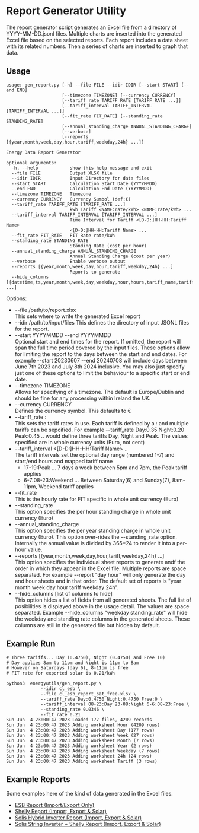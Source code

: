 # Report Generator Utility

The report generator script generates an Excel file from a directory of YYYY-MM-DD.jsonl files. Multiple charts are inserted into the generated Excel file based on the selected reports. Each report includes a data sheet with its related numbers. Then a series of charts are inserted to graph that data. 

## Usage
```
usage: gen_report.py [-h] --file FILE --idir IDIR [--start START] [--end END]
                     [--timezone TIMEZONE] [--currency CURRENCY]
                     [--tariff_rate TARIFF_RATE [TARIFF_RATE ...]]
                     [--tariff_interval TARIFF_INTERVAL [TARIFF_INTERVAL ...]]
                     [--fit_rate FIT_RATE] [--standing_rate STANDING_RATE]
                     [--annual_standing_charge ANNUAL_STANDING_CHARGE]
                     [--verbose]
                     [--reports [{year,month,week,day,hour,tariff,weekday,24h} ...]]

Energy Data Report Generator

optional arguments:
  -h, --help            show this help message and exit
  --file FILE           Output XLSX file
  --idir IDIR           Input Directory for data files
  --start START         Calculation Start Date (YYYYMMDD)
  --end END             Calculation End Date (YYYYMMDD)
  --timezone TIMEZONE   Timezone
  --currency CURRENCY   Currency Sumbol (def:€)
  --tariff_rate TARIFF_RATE [TARIFF_RATE ...]
                        kwh Tariff <NAME:rate/kWh> <NAME:rate/kWh> ...
  --tariff_interval TARIFF_INTERVAL [TARIFF_INTERVAL ...]
                        Time Interval for Tariff <[D-D:]HH-HH:Tariff Name>
                        <[D-D:]HH-HH:Tariff Name> ...
  --fit_rate FIT_RATE   FIT Rate rate/kWh
  --standing_rate STANDING_RATE
                        Standing Rate (cost per hour)
  --annual_standing_charge ANNUAL_STANDING_CHARGE
                        Annual Standing Charge (cost per year)
  --verbose             Enable verbose output
  --reports [{year,month,week,day,hour,tariff,weekday,24h} ...]
                        Reports to generate
  --hide_columns [{datetime,ts,year,month,week,day,weekday,hour,hours,tariff_name,tariff_rate,standing_rate,standing_cost,import,import_cost,solar,solar_pv1,solar_pv2,solar_pv3,solar_pv4,battery_solar_charge,battery_grid_charge,battery_charge,battery_discharge,battery_storage,battery_capacity,solar_consumed,solar_consumed_percent,solar_credit,export_rate,export,export_percent,export_credit,consumed,rel_import,savings,savings_percent,bill_amount} ...]

```
Options:
* --file /path/to/report.xlsx  
This sets where to write the generated Excel report
* --idir /path/to/input/files
This defines the directory of input JSONL files for the report.
* --start YYYYMMDD --end YYYYMMDD  
Optional start and end times for the report. If omitted, the report will span the full time period covered by the input files. These options allow for limiting the report to the days between the start and end dates. For example --start 20230607 --end 20240708 will include days between June 7th 2023 and July 8th 2024 inclusive. You may also just specify just one of these options to limit the behaviour to a specific start or end date.
* --timezone TIMEZONE  
Allows for specifying of a timezone. The default is Europe/Dublin and should be fine for any processing within Ireland the UK. 
* --currency CURRENCY   
Defines the currency symbol. This defaults to €
* --tariff_rate <name>:<value>  
This sets the tariff rates in use. Each tariff is defined by a <name>:<value> and multiple tariffs can be sepcified. For example --tariff_rate Day:0.35 Night:0.20 Peak:0.45 .. would define three tariffs Day, Night and Peak. The values specified are in whole currency units (Euro, not cent)
* --tariff_interval <[D-D:]HH-HH:Tariff Name> ..  
The tariff intervals set the optional day range (numbered 1-7) and start/end hours and mapped tariff name
  - 17-19:Peak ... 7 days a week between 5pm and 7pm, the Peak tariff applies
  - 6-7:08-23:Weekend ... Between Saturday(6) and Sunday(7), 8am-11pm, Weekend tariff applies 
* --fit_rate <value>  
This is the hourly rate for FIT specific in whole unit currency (Euro)
* --standing_rate <value>  
This option specifies the per hour standing charge in whole unit currency (Euro)
* --annual_standing_charge <value>  
This option specifies the per year standing charge in whole unit currency (Euro). This option over-rides the --standing_rate option. Internally the annual value is divided by 365*24 to render it into a per-hour value.
* --reports [{year,month,week,day,hour,tariff,weekday,24h} ...]  
This option specifies the individual sheet reports to generate andf the order in which they appear in the Excel file. Multiple reports are space separated. For example --report "day hour" will only generate the day and hour sheets and in that order. The default set of reports is "year month week day hour tariff weekday 24h".
* --hide_columns [list of columns to hide]  
This option hides a list of fields from all generated sheets. The full list of posibilities is displayed above in the usage detail. The values are space separated. Example --hide_columns "weekday standing_rate" will hide the weekday and standing rate columns in the generated sheets. These columns are still in the generated file but hidden by default.


## Example Run
```
# Three tariffs... Day (0.4750), Night (0.4750) and Free (0)
# Day applies 8am to 11pm and Night is 11pm to 8am
# However on Saturdays (day 6), 8-11pm is free
# FIT rate for exported solar is 0.21/kWh

python3  energyutils/gen_report.py \
             --idir cl_esb \
             --file cl_esb_report_sat_free.xlsx \
             --tariff_rate Day:0.4750 Night:0.4750 Free:0 \
             --tariff_interval 08-23:Day 23-08:Night 6-6:08-23:Free \
             --standing_rate 0.0346 \
             --fit_rate 0.21 
Sun Jun  4 23:00:47 2023 Loaded 177 files, 4209 records
Sun Jun  4 23:00:47 2023 Adding worksheet Hour (4209 rows)
Sun Jun  4 23:00:47 2023 Adding worksheet Day (177 rows)
Sun Jun  4 23:00:47 2023 Adding worksheet Week (27 rows)
Sun Jun  4 23:00:47 2023 Adding worksheet Month (7 rows)
Sun Jun  4 23:00:47 2023 Adding worksheet Year (2 rows)
Sun Jun  4 23:00:47 2023 Adding worksheet Weekday (7 rows)
Sun Jun  4 23:00:47 2023 Adding worksheet 24h (24 rows)
Sun Jun  4 23:00:47 2023 Adding worksheet Tariff (3 rows)

```

## Example Reports
Some examples here of the kind of data generated in the Excel files.

* [ESB Report (Import/Export Only)](https://github.com/dresdner353/energyutils/raw/main/sample_reports/esb_report.xlsx)
* [Shelly Report (Import, Export & Solar)](https://github.com/dresdner353/energyutils/raw/main/sample_reports/shelly_report.xlsx)
* [Solis Hybrid Inverter Report (Import, Export & Solar)](https://github.com/dresdner353/energyutils/raw/main/sample_reports/solis_hybrid_report.xlsx)
* [Solis String Inverter + Shelly Report (Import, Export & Solar)](https://github.com/dresdner353/energyutils/raw/main/sample_reports/solis_shelly_report.xlsx)
